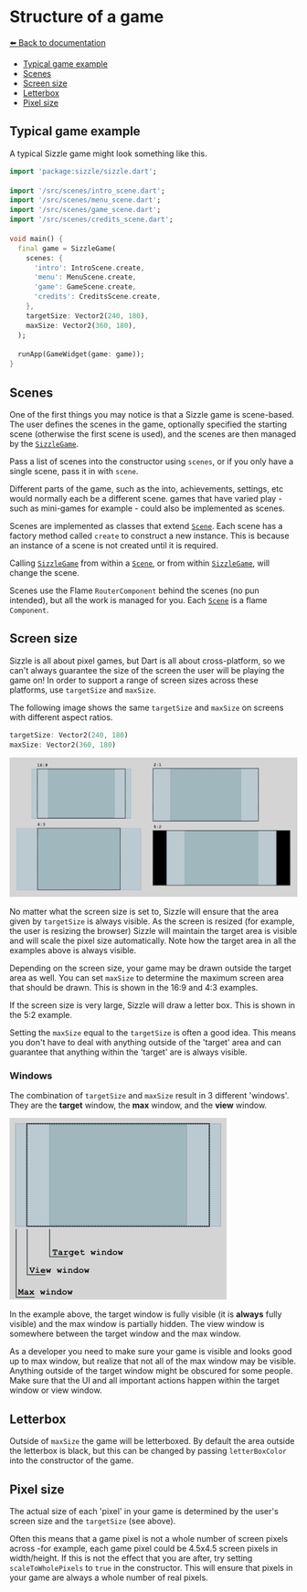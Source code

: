 # Structure of a game

[:arrow_left: Back to documentation](index.md)

- [Typical game example](#typical-game-example)
- [Scenes](#scenes)
- [Screen size](#screen-size)
- [Letterbox](#letterbox)
- [Pixel size](#pixel-size)


## Typical game example

A typical Sizzle game might look something like this.

```dart
import 'package:sizzle/sizzle.dart';

import '/src/scenes/intro_scene.dart';
import '/src/scenes/menu_scene.dart';
import '/src/scenes/game_scene.dart';
import '/src/scenes/credits_scene.dart';

void main() {
  final game = SizzleGame(
    scenes: {
      'intro': IntroScene.create,
      'menu': MenuScene.create,
      'game': GameScene.create,
      'credits': CreditsScene.create,
    },
    targetSize: Vector2(240, 180),
    maxSize: Vector2(360, 180),
  );

  runApp(GameWidget(game: game));
}
```


## Scenes

One of the first things you may notice is that a Sizzle game is scene-based.
The user defines the scenes in the game, optionally specified the starting
scene (otherwise the first scene is used), and the scenes are then managed
by the [`SizzleGame`][SizzleGame].

Pass a list of scenes into the constructor using `scenes`, or if you only
have a single scene, pass it in with `scene`.

Different parts of the game, such as the into, achievements, settings, etc
would normally each be a different scene. games that have varied play - such
as mini-games for example - could also be implemented as scenes.

Scenes are implemented as classes that extend [`Scene`][Scene]. Each scene
has a factory method called `create` to construct a new instance. This is
because an instance of a scene is not created until it is required.

Calling [`SizzleGame`][SizzleGame] from within a [`Scene`][Scene], or from
within [`SizzleGame`][SizzleGame], will change the scene.

Scenes use the Flame `RouterComponent` behind the scenes (no pun intended),
but all the work is managed for you. Each [`Scene`][Scene] is a flame
`Component`.


## Screen size

Sizzle is all about pixel games, but Dart is all about cross-platform, so we
can't always guarantee the size of the screen the user will be playing the game
on! In order to support a range of screen sizes across these platforms, use
`targetSize` and `maxSize`.

The following image shows the same `targetSize` and `maxSize` on screens with
different aspect ratios.

```dart
targetSize: Vector2(240, 180)
maxSize: Vector2(360, 180)
```

![screen sizes](img/screen-sizes.png "screen sizes")

No matter what the screen size is set to, Sizzle will ensure that the area
given by `targetSize` is always visible. As the screen is resized (for example,
the user is resizing the browser) Sizzle will maintain the target area is
visible and will scale the pixel size automatically. Note how the target area in
all the examples above is always visible.

Depending on the screen size, your game may be drawn outside the target area
as well. You can set `maxSize` to determine the maximum screen area that should
be drawn. This is shown in the 16:9 and 4:3 examples.

If the screen size is very large, Sizzle will draw a letter box. This is shown in
the 5:2 example.

Setting the `maxSize` equal to the `targetSize` is often a good idea. This
means you don't have to deal with anything outside of the 'target' area and
can guarantee that anything within the 'target' are is always visible.


### Windows

The combination of `targetSize` and `maxSize` result in 3 different 'windows'. They
are the **target** window, the **max** window, and the **view** window.

![windows](img/windows.png "windows")

In the example above, the target window is fully visible (it is __always__ fully
visible) and the max window is partially hidden. The view window is somewhere between
the target window and the max window.

As a developer you need to make sure your game is visible and looks good up to
max window, but realize that not all of the max window may be visible. Anything
outside of the target window might be obscured for some people. Make sure that
the UI and all important actions happen within the target window or view window.


## Letterbox

Outside of `maxSize` the game will be letterboxed. By default the area outside
the letterbox is black, but this can be changed by passing `letterBoxColor`
into the constructor of the game.


## Pixel size

The actual size of each 'pixel' in your game is determined by the user's screen
size and the `targetSize` (see above).

Often this means that a game pixel is not a whole number of screen pixels
across -for example, each game pixel could be 4.5x4.5 screen pixels in
width/height. If this is not the effect that you are after, try setting
`scaleToWholePixels` to `true` in the constructor. This will ensure that pixels
in your game are always a whole number of real pixels.

<!-- links -->
[SizzleGame]: ../lib/src/game/game.dart
[Scene]: ../lib/src/game/scene.dart
